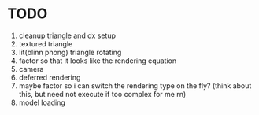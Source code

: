 # TODO

1. cleanup triangle and dx setup
2. textured triangle
3. lit(blinn phong) triangle rotating
4. factor so that it looks like the rendering equation
5. camera 
6. deferred rendering
7. maybe factor so i can switch the rendering type on the fly? (think about this, but need not execute if too complex for me rn)
8. model loading